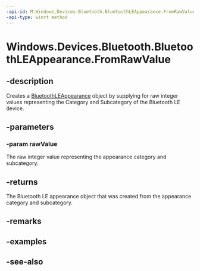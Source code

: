 ```yaml
---
-api-id: M:Windows.Devices.Bluetooth.BluetoothLEAppearance.FromRawValue(System.UInt16)
-api-type: winrt method
---
```


<!-- Method syntax
public Windows.Devices.Bluetooth.BluetoothLEAppearance FromRawValue(System.UInt16 rawValue)
-->

# Windows.Devices.Bluetooth.BluetoothLEAppearance.FromRawValue

## -description
Creates a [BluetoothLEAppearance](bluetoothleappearance.md) object by supplying for raw integer values representing the Category and Subcategory of the Bluetooth LE device.

## -parameters
### -param rawValue
The raw integer value representing the appearance category and subcategory.

## -returns
The Bluetooth LE appearance object that was created from the appearance category and subcategory.

## -remarks

## -examples

## -see-also
